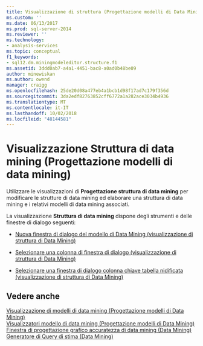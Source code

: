 ```yaml
---
title: Visualizzazione di struttura (Progettazione modelli di Data Mining) di data mining | Microsoft Docs
ms.custom: ''
ms.date: 06/13/2017
ms.prod: sql-server-2014
ms.reviewer: ''
ms.technology:
- analysis-services
ms.topic: conceptual
f1_keywords:
- sql12.dm.miningmodeleditor.structure.f1
ms.assetid: 3ddd0ab7-a4a1-4451-bac8-a0ad0b48be09
author: minewiskan
ms.author: owend
manager: craigg
ms.openlocfilehash: 25de20d08a477eb4a1bcb1d98f17ad7c179f356d
ms.sourcegitcommit: 3da2edf82763852cff6772a1a282ace3034b4936
ms.translationtype: MT
ms.contentlocale: it-IT
ms.lasthandoff: 10/02/2018
ms.locfileid: "48144581"
---
```

# <a name="mining-structure-view-data-mining-model-designer"></a>Visualizzazione Struttura di data mining (Progettazione modelli di data mining)
  Utilizzare le visualizzazioni di **Progettazione struttura di data mining** per modificare le strutture di data mining ed elaborare una struttura di data mining e i relativi modelli di data mining associati.  
  
 La visualizzazione **Struttura di data mining** dispone degli strumenti e delle finestre di dialogo seguenti:  
  
-   [Nuova finestra di dialogo del modello di Data Mining &#40;visualizzazione di struttura di Data Mining&#41;](new-mining-model-dialog-box-mining-structure-view.md)  
  
-   [Selezionare una colonna di finestra di dialogo &#40;visualizzazione di struttura di Data Mining&#41;](select-a-column-dialog-box-mining-structure-view.md)  
  
-   [Selezionare una finestra di dialogo colonna chiave tabella nidificata &#40;visualizzazione di struttura di Data Mining&#41;](select-a-nested-table-key-column-dialog-box-mining-structure-view.md)  
  
## <a name="see-also"></a>Vedere anche  
 [Visualizzazione di modelli di data mining &#40;Progettazione modelli di Data Mining&#41;](mining-models-view-data-mining-model-designer.md)   
 [Visualizzatori modello di data mining &#40;Progettazione modelli di Data Mining&#41;](mining-model-viewers-data-mining-model-designer.md)   
 [Finestra di progettazione grafico accuratezza di data mining &#40;Data Mining&#41;](mining-accuracy-chart-designer-data-mining.md)   
 [Generatore di Query di stima &#40;Data Mining&#41;](prediction-query-builder-data-mining.md)  
  
  
